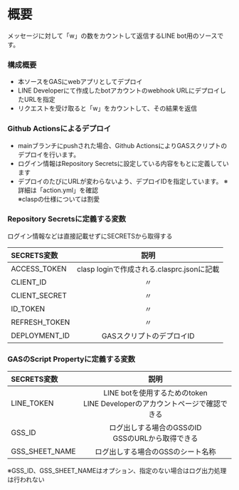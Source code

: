 # 概要 #

メッセージに対して「w」の数をカウントして返信するLINE bot用のソースです。

### 構成概要 ###

 - 本ソースをGASにwebアプリとしてデプロイ
 - LINE Developerにて作成したbotアカウントのwebhook URLにデプロイしたURLを指定
 - リクエストを受け取ると「w」をカウントして、その結果を返信

### Github Actionsによるデプロイ ###

 - mainブランチにpushされた場合、Github ActionsによりGASスクリプトのデプロイを行います。
 - ログイン情報はRepository Secretsに設定している内容をもとに定義しています
 - デプロイのたびにURLが変わらないよう、デプロイIDを指定しています。
※詳細は「action.yml」を確認  
※claspの仕様については割愛  
  
### Repository Secretsに定義する変数 ###
ログイン情報などは直接記載せずにSECRETSから取得する
  
| SECRETS変数   | 説明 | 
| :------------- | :----: | 
| ACCESS_TOKEN  |   clasp loginで作成される.clasprc.jsonに記載   | 
| CLIENT_ID     |  〃 | 
| CLIENT_SECRET |  〃 | 
| ID_TOKEN      |  〃 | 
| REFRESH_TOKEN |  〃 | 
| DEPLOYMENT_ID |   GASスクリプトのデプロイID   | 
  
  
### GASのScript Propertyに定義する変数 ###
| SECRETS変数   | 説明 | 
| :------------- | :----: | 
| LINE_TOKEN  |  LINE botを使用するためのtoken<br>LINE Developerのアカウントページで確認できる  | 
| GSS_ID     | ログ出しする場合のGSSのID<br>GSSのURLから取得できる | 
| GSS_SHEET_NAME | ログ出しする場合のGSSのシート名称 | 

※GSS_ID、GSS_SHEET_NAMEはオプション、指定のない場合はログ出力処理は行われない